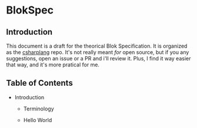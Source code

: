 # BlokSpec

## Introduction

This document is a draft for the theorical Blok Specification. It is organized as the [csharplang](https://github.com/dotnet/csharplang) repo. It's not really meant *for* open source, but if you any suggestions, open an issue or a PR and i'll review it. Plus, I find it way easier that way, and it's more pratical for me.

## Table of Contents

*   Introduction
    
    *   Terminology
        
    *   Hello World
